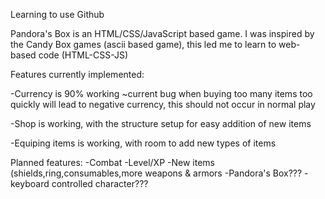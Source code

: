 Learning to use Github

Pandora's Box is an HTML/CSS/JavaScript based game. 
I was inspired by the Candy Box games (ascii based game), this led me to learn to web-based code (HTML-CSS-JS)

Features currently implemented:

-Currency is 90% working
    ~current bug when buying too many items too quickly will lead to negative currency, this should not occur in normal play

-Shop is working, with the structure setup for easy addition of new items

-Equiping items is working, with room to add new types of items

Planned features:
-Combat
-Level/XP
-New items (shields,ring,consumables,more weapons & armors
-Pandora's Box???
-keyboard controlled character???

